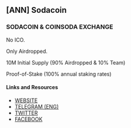 ## [ANN] Sodacoin <PoS> <Cryptocurrency Exchange> <Airdrops>

### SODACOIN & COINSODA EXCHANGE


No ICO.

Only Airdropped.

10M Initial Supply (90% Airdropped & 10% Team)

Proof-of-Stake (100% annual staking rates)


#### Links and Resources

- [WEBSITE](https://coinsoda.io/)
- [TELEGRAM (ENG) ](https://t.me/SodacoinTelegram)
- [TWITTER](https://twitter.com/coinsoda)
- [FACEBOOK](https://www.facebook.com/sodacoincoinsodaexchange)